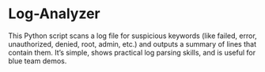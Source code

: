 # Log-Analyzer
This Python script scans a log file for suspicious keywords (like failed, error, unauthorized, denied, root, admin, etc.) and outputs a summary of lines that contain them. It’s simple, shows practical log parsing skills, and is useful for blue team demos.

